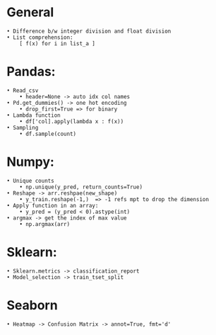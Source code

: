# General

	• Difference b/w integer division and float division
	• List comprehension:
        [ f(x) for i in list_a ]

# Pandas:

	• Read_csv
		• header=None -> auto idx col names
	• Pd.get_dummies() -> one hot encoding
		• drop_first=True => for binary
	• Lambda function
		• df['col].apply(lambda x : f(x))
	• Sampling
		• df.sample(count)


# Numpy:

	• Unique counts
		• np.unique(y_pred, return_counts=True)
	• Reshape -> arr.reshpae(new_shape)
		• y_train.reshape(-1,)  => -1 refs mpt to drop the dimension
	• Apply function in an array:
		• y_pred = (y_pred < 0).astype(int)
	• argmax -> get the index of max value
		• np.argmax(arr)

# Sklearn:

	• Sklearn.metrics -> classification_report
    • Model_selection -> train_tset_split

# Seaborn
	• Heatmap -> Confusion Matrix -> annot=True, fmt='d'
